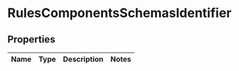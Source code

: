 # RulesComponentsSchemasIdentifier

## Properties
Name | Type | Description | Notes
------------ | ------------- | ------------- | -------------
